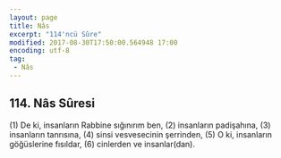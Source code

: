 ```yaml
---
layout: page
title: Nâs
excerpt: "114'ncü Sûre"
modified: 2017-08-30T17:50:00.564948 17:00
encoding: utf-8
tag: 
 - Nâs
---
```


## 114. Nâs Sûresi

(1) De ki, insanların Rabbine sığınırım ben,
(2) insanların padişahına,
(3) insanların tanrısına,
(4) sinsi vesvesecinin şerrinden,
(5) O ki, insanların göğüslerine fısıldar,
(6) cinlerden ve insanlar(dan).
